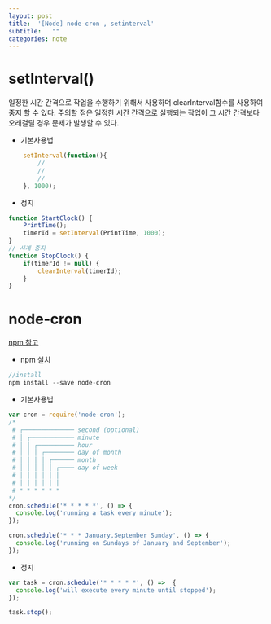 ```yaml
---
layout: post
title:  '[Node] node-cron , setinterval'
subtitle:   ""
categories: note
--- 
```








# setInterval()

일정한 시간 간격으로 작업을 수행하기 위해서 사용하며 clearInterval함수를 사용하여 중지 할 수 있다.
주의할 점은 일정한 시간 간격으로 실행되는 작업이 그 시간 간격보다 오래걸릴 경우 문제가 발생할 수 있다.

- 기본사용법
```javascript
    setInterval(function(){
        //
        //
        //
    }, 1000);
```

- 정지
```javascript
function StartClock() {
    PrintTime();
    timerId = setInterval(PrintTime, 1000);
}
// 시계 중지
function StopClock() {
    if(timerId != null) {
        clearInterval(timerId);
    }
}
```

# node-cron

[npm 참고](https://www.npmjs.com/package/node-cron)

- npm 설치
```javascript
//install
npm install --save node-cron
```

- 기본사용법
```javascript
var cron = require('node-cron');
/*
 # ┌────────────── second (optional)
 # │ ┌──────────── minute
 # │ │ ┌────────── hour
 # │ │ │ ┌──────── day of month
 # │ │ │ │ ┌────── month
 # │ │ │ │ │ ┌──── day of week
 # │ │ │ │ │ │
 # │ │ │ │ │ │
 # * * * * * *
*/
cron.schedule('* * * * *', () => {
  console.log('running a task every minute');
});

cron.schedule('* * * January,September Sunday', () => {
  console.log('running on Sundays of January and September');
});

```

- 정지
```javascript
var task = cron.schedule('* * * * *', () =>  {
  console.log('will execute every minute until stopped');
});

task.stop();
```

